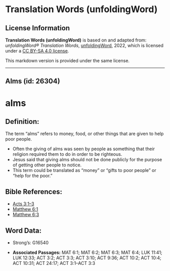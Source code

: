 # Translation Words (unfoldingWord)

## License Information

**Translation Words (unfoldingWord)** is based on and adapted from: _unfoldingWord® Translation Words_, [unfoldingWord](https://unfoldingword.org/utw), 2022, which is licensed under a [CC BY-SA 4.0 license](https://creativecommons.org/licenses/by-sa/4.0/legalcode.en).

This markdown version is provided under the same license.



--------------------------------

## Alms (id: 26304)

alms
====

Definition:
-----------

The term “alms” refers to money, food, or other things that are given to help poor people.

* Often the giving of alms was seen by people as something that their religion required them to do in order to be righteous.
* Jesus said that giving alms should not be done publicly for the purpose of getting other people to notice.
* This term could be translated as “money” or “gifts to poor people” or “help for the poor.”

Bible References:
-----------------

* [Acts 3:1–3](https://ref.ly/Acts3:1-Acts3:3)
* [Matthew 6:1](https://ref.ly/Matt6:1)
* [Matthew 6:3](https://ref.ly/Matt6:3)

Word Data:
----------

* Strong’s: G16540

* **Associated Passages:** MAT 6:1; MAT 6:2; MAT 6:3; MAT 6:4; LUK 11:41; LUK 12:33; ACT 3:2; ACT 3:3; ACT 3:10; ACT 9:36; ACT 10:2; ACT 10:4; ACT 10:31; ACT 24:17; ACT 3:1–ACT 3:3

